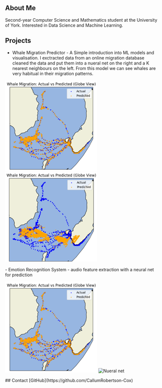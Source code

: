## About Me
Second-year Computer Science and Mathematics student at the University of York.
Interested in Data Science and Machine Learning.

## Projects 
- Whale Migration Predictor - A Simple introduction into ML models and visualisation. I exctracted data from an online migration database cleaned the data and put them into a nueral net on the right and a K nearest neighbours on the left. From this model we can see whales are very habitual in their migration patterns.
<p float="left">
<img src="Whale-prediction.png" alt="K nearest neighbours" width="300"/>
<img src="Whale-prediction2.png" alt="Nueral net" width="300"/>
</p>
- Emotion Recognition System - audio feature extraction with a neural net for prediction
<p float="left">
<img src="Whale-prediction.png" alt="K nearest neighbours" width="300"/>
<img src="" alt="Nueral net" width="300"/>
</p>
## Contact 
[GitHub](https://github.com/CallumRobertson-Cox)
 
